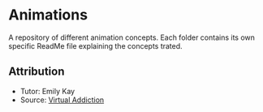 # Animations
 A repository of different animation concepts. Each folder contains its own specific ReadMe file explaining the concepts trated.

## Attribution
 - Tutor: Emily Kay
 - Source: [Virtual Addiction](https://www.youtube.com/@virtualaddiction)


